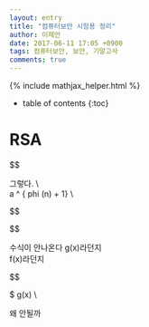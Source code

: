 ```yaml
---
layout: entry
title: "컴퓨터보안 시험용 정리"
author: 이제언
date: 2017-06-11 17:05 +0900
tags: 컴퓨터보안, 보안, 기말고사
comments: true
--- 
```

{% include mathjax_helper.html %}

* table of contents
{:toc}

# RSA

$$  

그렇다. \\  
a ^ { phi (n) + 1} \\  

$$  

$$  

수식이 안나온다
g(x)라던지  
f(x)라던지  

$$  

$ g(x)  \\  

왜 안될까
